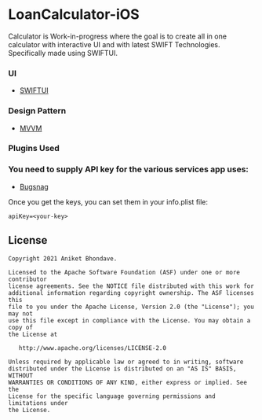 # LoanCalculator-iOS
Calculator is Work-in-progress where the goal is to create all in one calculator with interactive UI and with latest SWIFT Technologies. Specifically made using SWIFTUI.

### UI
- [SWIFTUI](https://developer.apple.com/xcode/swiftui/)


### Design Pattern
- [MVVM](https://en.wikipedia.org/wiki/Model%E2%80%93view%E2%80%93viewmodel)


### Plugins Used


### You need to supply API key for the various services app uses:
- [Bugsnag](https://app.bugsnag.com)

Once you get the keys, you can set them in your info.plist file:
```
apiKey=<your-key>

```

## License

```
Copyright 2021 Aniket Bhondave.

Licensed to the Apache Software Foundation (ASF) under one or more contributor
license agreements. See the NOTICE file distributed with this work for
additional information regarding copyright ownership. The ASF licenses this
file to you under the Apache License, Version 2.0 (the "License"); you may not
use this file except in compliance with the License. You may obtain a copy of
the License at

   http://www.apache.org/licenses/LICENSE-2.0

Unless required by applicable law or agreed to in writing, software
distributed under the License is distributed on an "AS IS" BASIS, WITHOUT
WARRANTIES OR CONDITIONS OF ANY KIND, either express or implied. See the
License for the specific language governing permissions and limitations under
the License.
```
